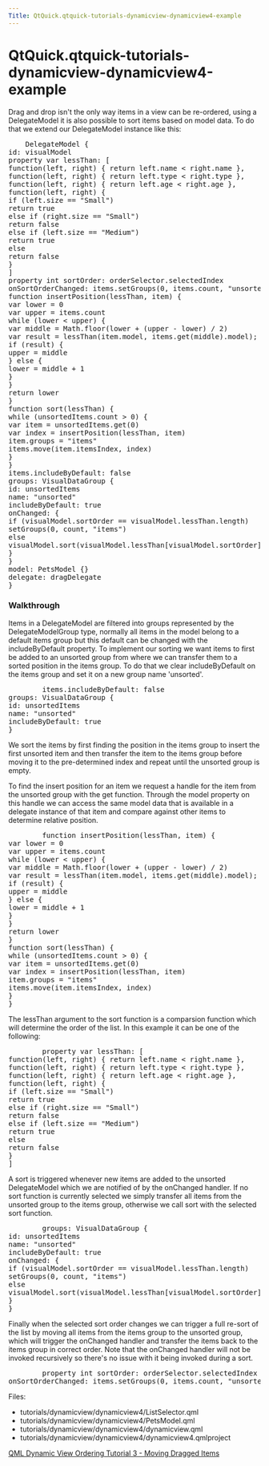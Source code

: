 ```yaml
---
Title: QtQuick.qtquick-tutorials-dynamicview-dynamicview4-example
---
```


# QtQuick.qtquick-tutorials-dynamicview-dynamicview4-example

<span class="subtitle"></span>
<!-- $$$tutorials/dynamicview/dynamicview4-description -->
<p>Drag and drop isn't the only way items in a view can be re-ordered, using a DelegateModel it is also possible to sort items based on model data. To do that we extend our DelegateModel instance like this:</p>
<pre class="qml">    <span class="type">DelegateModel</span> {
<span class="name">id</span>: <span class="name">visualModel</span>
property <span class="type">var</span> <span class="name">lessThan</span>: [
<span class="keyword">function</span>(<span class="name">left</span>, right) { <span class="keyword">return</span> <span class="name">left</span>.<span class="name">name</span> <span class="operator">&lt;</span> <span class="name">right</span>.<span class="name">name</span> },
<span class="keyword">function</span>(<span class="name">left</span>, right) { <span class="keyword">return</span> <span class="name">left</span>.<span class="name">type</span> <span class="operator">&lt;</span> <span class="name">right</span>.<span class="name">type</span> },
<span class="keyword">function</span>(<span class="name">left</span>, right) { <span class="keyword">return</span> <span class="name">left</span>.<span class="name">age</span> <span class="operator">&lt;</span> <span class="name">right</span>.<span class="name">age</span> },
<span class="keyword">function</span>(<span class="name">left</span>, right) {
<span class="keyword">if</span> (<span class="name">left</span>.<span class="name">size</span> <span class="operator">==</span> <span class="string">&quot;Small&quot;</span>)
<span class="keyword">return</span> <span class="number">true</span>
<span class="keyword">else</span> <span class="keyword">if</span> (<span class="name">right</span>.<span class="name">size</span> <span class="operator">==</span> <span class="string">&quot;Small&quot;</span>)
<span class="keyword">return</span> <span class="number">false</span>
<span class="keyword">else</span> <span class="keyword">if</span> (<span class="name">left</span>.<span class="name">size</span> <span class="operator">==</span> <span class="string">&quot;Medium&quot;</span>)
<span class="keyword">return</span> <span class="number">true</span>
<span class="keyword">else</span>
<span class="keyword">return</span> <span class="number">false</span>
}
]
property <span class="type">int</span> <span class="name">sortOrder</span>: <span class="name">orderSelector</span>.<span class="name">selectedIndex</span>
<span class="name">onSortOrderChanged</span>: <span class="name">items</span>.<span class="name">setGroups</span>(<span class="number">0</span>, <span class="name">items</span>.<span class="name">count</span>, <span class="string">&quot;unsorted&quot;</span>)
<span class="keyword">function</span> <span class="name">insertPosition</span>(<span class="name">lessThan</span>, item) {
var <span class="name">lower</span> = <span class="number">0</span>
var <span class="name">upper</span> = <span class="name">items</span>.<span class="name">count</span>
<span class="keyword">while</span> (<span class="name">lower</span> <span class="operator">&lt;</span> <span class="name">upper</span>) {
var <span class="name">middle</span> = <span class="name">Math</span>.<span class="name">floor</span>(<span class="name">lower</span> <span class="operator">+</span> (<span class="name">upper</span> <span class="operator">-</span> <span class="name">lower</span>) <span class="operator">/</span> <span class="number">2</span>)
var <span class="name">result</span> = <span class="name">lessThan</span>(<span class="name">item</span>.<span class="name">model</span>, <span class="name">items</span>.<span class="name">get</span>(<span class="name">middle</span>).<span class="name">model</span>);
<span class="keyword">if</span> (<span class="name">result</span>) {
<span class="name">upper</span> <span class="operator">=</span> <span class="name">middle</span>
} <span class="keyword">else</span> {
<span class="name">lower</span> <span class="operator">=</span> <span class="name">middle</span> <span class="operator">+</span> <span class="number">1</span>
}
}
<span class="keyword">return</span> <span class="name">lower</span>
}
<span class="keyword">function</span> <span class="name">sort</span>(<span class="name">lessThan</span>) {
<span class="keyword">while</span> (<span class="name">unsortedItems</span>.<span class="name">count</span> <span class="operator">&gt;</span> <span class="number">0</span>) {
var <span class="name">item</span> = <span class="name">unsortedItems</span>.<span class="name">get</span>(<span class="number">0</span>)
var <span class="name">index</span> = <span class="name">insertPosition</span>(<span class="name">lessThan</span>, <span class="name">item</span>)
<span class="name">item</span>.<span class="name">groups</span> <span class="operator">=</span> <span class="string">&quot;items&quot;</span>
<span class="name">items</span>.<span class="name">move</span>(<span class="name">item</span>.<span class="name">itemsIndex</span>, <span class="name">index</span>)
}
}
<span class="name">items</span>.includeByDefault: <span class="number">false</span>
<span class="name">groups</span>: <span class="name">VisualDataGroup</span> {
<span class="name">id</span>: <span class="name">unsortedItems</span>
<span class="name">name</span>: <span class="string">&quot;unsorted&quot;</span>
<span class="name">includeByDefault</span>: <span class="number">true</span>
<span class="name">onChanged</span>: {
<span class="keyword">if</span> (<span class="name">visualModel</span>.<span class="name">sortOrder</span> <span class="operator">==</span> <span class="name">visualModel</span>.<span class="name">lessThan</span>.<span class="name">length</span>)
<span class="name">setGroups</span>(<span class="number">0</span>, <span class="name">count</span>, <span class="string">&quot;items&quot;</span>)
<span class="keyword">else</span>
<span class="name">visualModel</span>.<span class="name">sort</span>(<span class="name">visualModel</span>.<span class="name">lessThan</span>[<span class="name">visualModel</span>.<span class="name">sortOrder</span>])
}
}
<span class="name">model</span>: <span class="name">PetsModel</span> {}
<span class="name">delegate</span>: <span class="name">dragDelegate</span>
}</pre>
<h3 >Walkthrough</h3>
<p>Items in a DelegateModel are filtered into groups represented by the DelegateModelGroup type, normally all items in the model belong to a default items group but this default can be changed with the includeByDefault property. To implement our sorting we want items to first be added to an unsorted group from where we can transfer them to a sorted position in the items group. To do that we clear includeByDefault on the items group and set it on a new group name 'unsorted'.</p>
<pre class="qml">        <span class="name">items</span>.includeByDefault: <span class="number">false</span>
<span class="name">groups</span>: <span class="name">VisualDataGroup</span> {
<span class="name">id</span>: <span class="name">unsortedItems</span>
<span class="name">name</span>: <span class="string">&quot;unsorted&quot;</span>
<span class="name">includeByDefault</span>: <span class="number">true</span>
}</pre>
<p>We sort the items by first finding the position in the items group to insert the first unsorted item and then transfer the item to the items group before moving it to the pre-determined index and repeat until the unsorted group is empty.</p>
<p>To find the insert position for an item we request a handle for the item from the unsorted group with the get function. Through the model property on this handle we can access the same model data that is available in a delegate instance of that item and compare against other items to determine relative position.</p>
<pre class="qml">        <span class="keyword">function</span> <span class="name">insertPosition</span>(<span class="name">lessThan</span>, item) {
var <span class="name">lower</span> = <span class="number">0</span>
var <span class="name">upper</span> = <span class="name">items</span>.<span class="name">count</span>
<span class="keyword">while</span> (<span class="name">lower</span> <span class="operator">&lt;</span> <span class="name">upper</span>) {
var <span class="name">middle</span> = <span class="name">Math</span>.<span class="name">floor</span>(<span class="name">lower</span> <span class="operator">+</span> (<span class="name">upper</span> <span class="operator">-</span> <span class="name">lower</span>) <span class="operator">/</span> <span class="number">2</span>)
var <span class="name">result</span> = <span class="name">lessThan</span>(<span class="name">item</span>.<span class="name">model</span>, <span class="name">items</span>.<span class="name">get</span>(<span class="name">middle</span>).<span class="name">model</span>);
<span class="keyword">if</span> (<span class="name">result</span>) {
<span class="name">upper</span> <span class="operator">=</span> <span class="name">middle</span>
} <span class="keyword">else</span> {
<span class="name">lower</span> <span class="operator">=</span> <span class="name">middle</span> <span class="operator">+</span> <span class="number">1</span>
}
}
<span class="keyword">return</span> <span class="name">lower</span>
}
<span class="keyword">function</span> <span class="name">sort</span>(<span class="name">lessThan</span>) {
<span class="keyword">while</span> (<span class="name">unsortedItems</span>.<span class="name">count</span> <span class="operator">&gt;</span> <span class="number">0</span>) {
var <span class="name">item</span> = <span class="name">unsortedItems</span>.<span class="name">get</span>(<span class="number">0</span>)
var <span class="name">index</span> = <span class="name">insertPosition</span>(<span class="name">lessThan</span>, <span class="name">item</span>)
<span class="name">item</span>.<span class="name">groups</span> <span class="operator">=</span> <span class="string">&quot;items&quot;</span>
<span class="name">items</span>.<span class="name">move</span>(<span class="name">item</span>.<span class="name">itemsIndex</span>, <span class="name">index</span>)
}
}</pre>
<p>The lessThan argument to the sort function is a comparsion function which will determine the order of the list. In this example it can be one of the following:</p>
<pre class="qml">        property <span class="type">var</span> <span class="name">lessThan</span>: [
<span class="keyword">function</span>(<span class="name">left</span>, right) { <span class="keyword">return</span> <span class="name">left</span>.<span class="name">name</span> <span class="operator">&lt;</span> <span class="name">right</span>.<span class="name">name</span> },
<span class="keyword">function</span>(<span class="name">left</span>, right) { <span class="keyword">return</span> <span class="name">left</span>.<span class="name">type</span> <span class="operator">&lt;</span> <span class="name">right</span>.<span class="name">type</span> },
<span class="keyword">function</span>(<span class="name">left</span>, right) { <span class="keyword">return</span> <span class="name">left</span>.<span class="name">age</span> <span class="operator">&lt;</span> <span class="name">right</span>.<span class="name">age</span> },
<span class="keyword">function</span>(<span class="name">left</span>, right) {
<span class="keyword">if</span> (<span class="name">left</span>.<span class="name">size</span> <span class="operator">==</span> <span class="string">&quot;Small&quot;</span>)
<span class="keyword">return</span> <span class="number">true</span>
<span class="keyword">else</span> <span class="keyword">if</span> (<span class="name">right</span>.<span class="name">size</span> <span class="operator">==</span> <span class="string">&quot;Small&quot;</span>)
<span class="keyword">return</span> <span class="number">false</span>
<span class="keyword">else</span> <span class="keyword">if</span> (<span class="name">left</span>.<span class="name">size</span> <span class="operator">==</span> <span class="string">&quot;Medium&quot;</span>)
<span class="keyword">return</span> <span class="number">true</span>
<span class="keyword">else</span>
<span class="keyword">return</span> <span class="number">false</span>
}
]</pre>
<p>A sort is triggered whenever new items are added to the unsorted DelegateModel which we are notified of by the onChanged handler. If no sort function is currently selected we simply transfer all items from the unsorted group to the items group, otherwise we call sort with the selected sort function.</p>
<pre class="qml">        <span class="name">groups</span>: <span class="name">VisualDataGroup</span> {
<span class="name">id</span>: <span class="name">unsortedItems</span>
<span class="name">name</span>: <span class="string">&quot;unsorted&quot;</span>
<span class="name">includeByDefault</span>: <span class="number">true</span>
<span class="name">onChanged</span>: {
<span class="keyword">if</span> (<span class="name">visualModel</span>.<span class="name">sortOrder</span> <span class="operator">==</span> <span class="name">visualModel</span>.<span class="name">lessThan</span>.<span class="name">length</span>)
<span class="name">setGroups</span>(<span class="number">0</span>, <span class="name">count</span>, <span class="string">&quot;items&quot;</span>)
<span class="keyword">else</span>
<span class="name">visualModel</span>.<span class="name">sort</span>(<span class="name">visualModel</span>.<span class="name">lessThan</span>[<span class="name">visualModel</span>.<span class="name">sortOrder</span>])
}
}</pre>
<p>Finally when the selected sort order changes we can trigger a full re-sort of the list by moving all items from the items group to the unsorted group, which will trigger the onChanged handler and transfer the items back to the items group in correct order. Note that the onChanged handler will not be invoked recursively so there's no issue with it being invoked during a sort.</p>
<pre class="qml">        property <span class="type">int</span> <span class="name">sortOrder</span>: <span class="name">orderSelector</span>.<span class="name">selectedIndex</span>
<span class="name">onSortOrderChanged</span>: <span class="name">items</span>.<span class="name">setGroups</span>(<span class="number">0</span>, <span class="name">items</span>.<span class="name">count</span>, <span class="string">&quot;unsorted&quot;</span>)</pre>
<p>Files:</p>
<ul>
<li>tutorials/dynamicview/dynamicview4/ListSelector.qml</li>
<li>tutorials/dynamicview/dynamicview4/PetsModel.qml</li>
<li>tutorials/dynamicview/dynamicview4/dynamicview.qml</li>
<li>tutorials/dynamicview/dynamicview4/dynamicview4.qmlproject</li>
</ul>
<!-- @@@tutorials/dynamicview/dynamicview4 -->
<p class="naviNextPrevious footerNavi">
<a class="prevPage" href="https://developer.ubuntu.comapps/qml/sdk-15.04.3/QtQuick.tutorials-dynamicview-dynamicview3/">QML Dynamic View Ordering Tutorial 3 - Moving Dragged Items</a>
</p>
